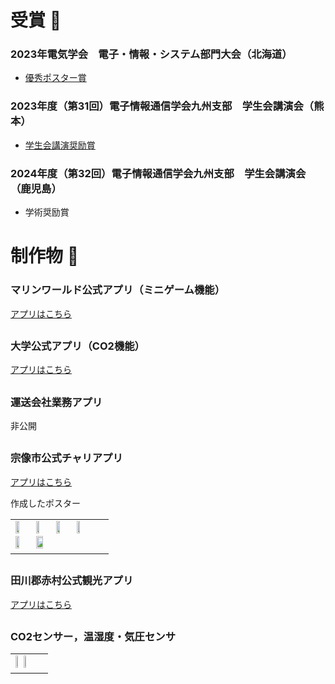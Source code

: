 # 受賞 🦖
### 2023年電気学会　電子・情報・システム部門大会（北海道）
- [優秀ポスター賞](https://www.iee.jp/eiss/event/conf2023/6#conf-header)
### 2023年度（第31回）電子情報通信学会九州支部　学生会講演会（熊本）
- [学生会講演奨励賞](https://www.ieice.org/kyushu/studentaward2023/)
### 2024年度（第32回）電子情報通信学会九州支部　学生会講演会（鹿児島）
- 学術奨励賞

# 制作物 🦖
### マリンワールド公式アプリ（ミニゲーム機能）
[アプリはこちら](https://apps.apple.com/jp/app/%E3%83%9E%E3%83%AA%E3%83%B3%E3%83%AF%E3%83%BC%E3%83%AB%E3%83%89%E6%B5%B7%E3%81%AE%E4%B8%AD%E9%81%93/id1522882723)
##
### 大学公式アプリ（CO2機能）
[アプリはこちら](https://apps.apple.com/jp/app/ksu-%E4%B9%9D%E5%B7%9E%E7%94%A3%E6%A5%AD%E5%A4%A7%E5%AD%A6/id702774515)
##
### 運送会社業務アプリ
非公開
##
### 宗像市公式チャリアプリ
[アプリはこちら](https://apps.apple.com/jp/app/%E3%82%80%E3%81%AA%E3%83%81%E3%83%A3%E3%83%AA/id6504354006)

<table>
  <tr>
  作成したポスター
    <td>
      <img src="https://github.com/user-attachments/assets/9b440371-c77e-434f-9212-df2889f53aff" width="20%">
      <img src="https://github.com/user-attachments/assets/68284372-c076-4572-8eba-f220752d35ca" width="20%">
      <img src="https://github.com/user-attachments/assets/4d95ffbb-cb7a-4c15-9332-a517662e5d9a" width="20%">
      <img src="https://github.com/user-attachments/assets/5c08e51d-e12b-4962-b803-4c336f9a01d7" width="20%">
      <img src="https://github.com/user-attachments/assets/118fc793-b25f-46a5-8cd5-d2aabeeaad5e" width="20%">
      <img src="https://github.com/user-attachments/assets/b2f737a5-7635-4e1f-8f7b-1d367683bdd9" width="28%">
    </td>
  </tr>
</table>

##

### 田川郡赤村公式観光アプリ
[アプリはこちら](https://apps.apple.com/jp/app/akamura-%E7%A6%8F%E5%B2%A1%E7%9C%8C%E7%94%B0%E5%B7%9D%E9%83%A1%E8%B5%A4%E6%9D%91/id938033738)

##

### CO2センサー，温湿度・気圧センサ
<table>
  <tr>
    <td>
      <img src="https://github.com/user-attachments/assets/8f08fa68-195a-4c01-8a74-f326eeb12910" width="20%">
      <img src="https://github.com/user-attachments/assets/57a130e3-b801-456c-a514-8ac7e39d3fc9" width="20%">
    </td>
  </tr>
</table>

##

